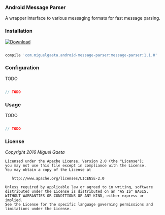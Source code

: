 ### Android Message Parser

A wrapper interface to various messaging formats for fast message parsing.

### Installation

[![Download](https://api.bintray.com/packages/mrkcsc/maven/com.miguelgaeta.message-parser/images/download.svg)](https://bintray.com/mrkcsc/maven/com.miguelgaeta.message-parser/_latestVersion)

```groovy

compile 'com.miguelgaeta.android-message-parser:message-parser:1.1.0'

```

### Configuration

TODO

```java

// TODO

```

### Usage

TODO

```java

// TODO

```

### License

*Copyright 2016 Miguel Gaeta*

    Licensed under the Apache License, Version 2.0 (the "License");
    you may not use this file except in compliance with the License.
    You may obtain a copy of the License at

       http://www.apache.org/licenses/LICENSE-2.0

    Unless required by applicable law or agreed to in writing, software
    distributed under the License is distributed on an "AS IS" BASIS,
    WITHOUT WARRANTIES OR CONDITIONS OF ANY KIND, either express or implied.
    See the License for the specific language governing permissions and
    limitations under the License.
